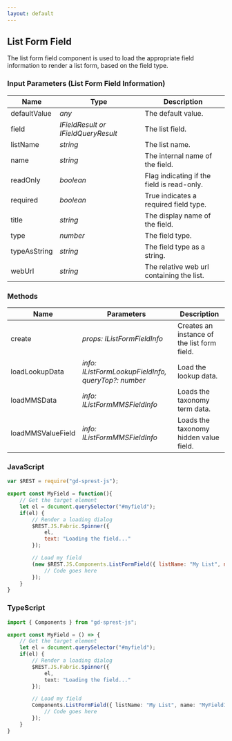 ```yaml
---
layout: default
---
```


## List Form Field

The list form field component is used to load the appropriate field information to render a list form, based on the field type.
### Input Parameters (List Form Field Information)

| Name | Type | Description |
| --- | --- | --- |
| defaultValue | _any_ | The default value.
| field | _IFieldResult or IFieldQueryResult_ | The list field.
| listName | _string_ | The list name.
| name | _string_ | The internal name of the field.
| readOnly | _boolean_ | Flag indicating if the field is read-only.
| required | _boolean_ | True indicates a required field type.
| title | _string_ | The display name of the field.
| type | _number_ | The field type.
| typeAsString | _string_ | The field type as a string.
| webUrl | _string_ | The relative web url containing the list.

### Methods

| Name | Parameters | Description |
| --- | --- | --- |
| create | _props: IListFormFieldInfo_ | Creates an instance of the list form field. |
| loadLookupData | _info: IListFormLookupFieldInfo, queryTop?: number_ | Load the lookup data. |
| loadMMSData | _info: IListFormMMSFieldInfo_ | Loads the taxonomy term data. |
| loadMMSValueField | _info: IListFormMMSFieldInfo_ | Loads the taxonomy hidden value field. |

### JavaScript
```js
var $REST = require("gd-sprest-js");

export const MyField = function(){
    // Get the target element
    let el = document.querySelector("#myfield");
    if(el) {
        // Render a loading dialog
        $REST.JS.Fabric.Spinner({
            el,
            text: "Loading the field..."
        });

        // Load my field
        (new $REST.JS.Components.ListFormField({ listName: "My List", name: "MyFieldInternalName" })).then(function(fieldInfo) {
            // Code goes here
        });
    }
}
```

### TypeScript

```ts
import { Components } from "gd-sprest-js";

export const MyField = () => {
    // Get the target element
    let el = document.querySelector("#myfield");
    if(el) {
        // Render a loading dialog
        $REST.JS.Fabric.Spinner({
            el,
            text: "Loading the field..."
        });

        // Load my field
        Components.ListFormField({ listName: "My List", name: "MyFieldInternalName" }).then(fieldInfo => {
            // Code goes here
        });
    }
}
```
